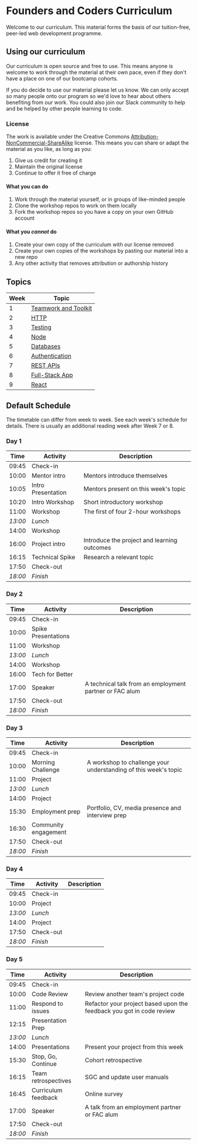 # Founders and Coders Curriculum

Welcome to our curriculum. This material forms the basis of our tuition-free, peer-led web development programme.

## Using our curriculum

Our curriculum is open source and free to use. This means anyone is welcome to work through the material at their own pace, even if they don't have a place on one of our bootcamp cohorts.

If you do decide to use our material please let us know. We can only accept so many people onto our program so we'd love to hear about others benefiting from our work. You could also join our Slack community to help and be helped by other people learning to code.

### License

The work is available under the Creative Commons [Attribution-NonCommercial-ShareAlike](https://creativecommons.org/licenses/by-nc-sa/4.0/) license. This means you can share or adapt the material as you like, as long as you:

1. Give us credit for creating it
1. Maintain the original license
1. Continue to offer it free of charge

#### What you can do

1. Work through the material yourself, or in groups of like-minded people
1. Clone the workshop repos to work on them locally
1. Fork the workshop repos so you have a copy on your own GitHub account

#### What you _cannot_ do

1. Create your own copy of the curriculum with our license removed
1. Create your own copies of the workshops by pasting our material into a new repo
1. Any other activity that removes attribution or authorship history

## Topics

| Week | Topic                                                      |
| ---- | ---------------------------------------------------------- |
| 1    | [Teamwork and Toolkit](./teamwork-and-toolkit/schedule.md) |
| 2    | [HTTP](./http/schedule.md)                                 |
| 3    | [Testing](./testing/schedule.md)                           |
| 4    | [Node](./node/schedule.md)                                 |
| 5    | [Databases](./databases/schedule.md)                       |
| 6    | [Authentication](./authentication/schedule.md)             |
| 7    | [REST APIs](./rest-apis/schedule.md)                       |
| 8    | [Full-Stack App](./fullstack-app/schedule.md)              |
| 9    | [React](./react/schedule.md)                               |

## Default Schedule

The timetable can differ from week to week. See each week's schedule for details. There is usually an additional reading week after Week 7 or 8.

### Day 1

| Time    | Activity           | Description                                 |
| ------- | ------------------ | ------------------------------------------- |
| 09:45   | Check-in           |                                             |
| 10:00   | Mentor intro       | Mentors introduce themselves                |
| 10:05   | Intro Presentation | Mentors present on this week's topic        |
| 10:20   | Intro Workshop     | Short introductory workshop                 |
| 11:00   | Workshop           | The first of four 2-hour workshops          |
| _13:00_ | _Lunch_            |                                             |
| 14:00   | Workshop           |                                             |
| 16:00   | Project intro      | Introduce the project and learning outcomes |
| 16:15   | Technical Spike    | Research a relevant topic                   |
| 17:50   | Check-out          |                                             |
| _18:00_ | _Finish_           |                                             |

### Day 2

| Time    | Activity            | Description                                             |
| ------- | ------------------- | ------------------------------------------------------- |
| 09:45   | Check-in            |                                                         |
| 10:00   | Spike Presentations |                                                         |
| 11:00   | Workshop            |                                                         |
| _13:00_ | _Lunch_             |                                                         |
| 14:00   | Workshop            |                                                         |
| 16:00   | Tech for Better     |                                                         |
| 17:00   | Speaker             | A technical talk from an employment partner or FAC alum |
| 17:50   | Check-out           |                                                         |
| _18:00_ | _Finish_            |                                                         |

### Day 3

| Time    | Activity             | Description                                                     |
| ------- | -------------------- | --------------------------------------------------------------- |
| 09:45   | Check-in             |                                                                 |
| 10:00   | Morning Challenge    | A workshop to challenge your understanding of this week's topic |
| 11:00   | Project              |                                                                 |
| _13:00_ | _Lunch_              |                                                                 |
| 14:00   | Project              |                                                                 |
| 15:30   | Employment prep      | Portfolio, CV, media presence and interview prep                |
| 16:30   | Community engagement |                                                                 |
| 17:50   | Check-out            |                                                                 |
| _18:00_ | _Finish_             |                                                                 |

### Day 4

| Time    | Activity  | Description |
| ------- | --------- | ----------- |
| 09:45   | Check-in  |             |
| 10:00   | Project   |             |
| _13:00_ | _Lunch_   |             |
| 14:00   | Project   |             |
| 17:50   | Check-out |             |
| _18:00_ | _Finish_  |             |

### Day 5

| Time    | Activity            | Description                                                          |
| ------- | ------------------- | -------------------------------------------------------------------- |
| 09:45   | Check-in            |                                                                      |
| 10:00   | Code Review         | Review another team's project code                                   |
| 11:00   | Respond to issues   | Refactor your project based upon the feedback you got in code review |
| 12:15   | Presentation Prep   |                                                                      |
| _13:00_ | _Lunch_             |                                                                      |
| 14:00   | Presentations       | Present your project from this week                                  |
| 15:30   | Stop, Go, Continue  | Cohort retrospective                                                 |
| 16:15   | Team retrospectives | SGC and update user manuals                                          |
| 16:45   | Curriculum feedback | Online survey                                                        |
| 17:00   | Speaker             | A talk from an employment partner or FAC alum                        |
| 17:50   | Check-out           |                                                                      |
| _18:00_ | _Finish_            |                                                                      |
